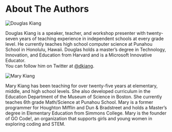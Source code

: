 # About The Authors

![Douglas Kiang](/static/courses/csintro/douglas-kiang-foto.jpg)

Douglas Kiang is a speaker, teacher, and workshop presenter with twenty-seven years of teaching experience in independent schools at every grade level. He currently teaches high school computer science at Punahou School in Honolulu, Hawaii. Douglas holds a master’s degree in Technology, Innovation, and Education from Harvard and is a Microsoft Innovative Educator.  
You can follow him on Twitter at [@dkiang](http://twitter.com/dkiang).

![Mary Kiang](/static/courses/csintro/mary-kiang-foto.png)

Mary Kiang has been teaching for over twenty-five years at elementary, middle, and high school levels. She also developed curriculum in the Education Department of the Museum of Science in Boston. She currently teaches 6th grade Math/Science at Punahou School. Mary is a former programmer for Houghton Mifflin and Dun & Bradstreet and holds a Master’s degree in Elementary Education from Simmons College. Mary is the founder of GO Code!, an organization that supports girls and young women in exploring coding and STEM.